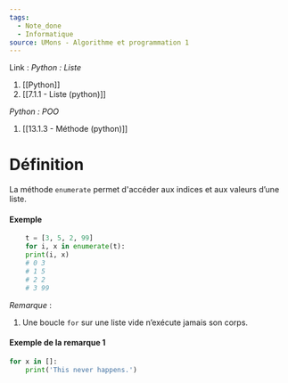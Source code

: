 ```yaml
---
tags:
  - Note_done
  - Informatique
source: UMons - Algorithme et programmation 1
---
```


Link : 
_Python : Liste_
1. [[Python]]
2. [[7.1.1 - Liste (python)]]

_Python : POO_
1. [[13.1.3 - Méthode (python)]]

# Définition
La méthode `enumerate` permet d'accéder aux indices et aux valeurs d’une liste. 

#### Exemple 
```PYTHON
	t = [3, 5, 2, 99] 
	for i, x in enumerate(t): 
	print(i, x)  
	# 0 3 
	# 1 5 
	# 2 2 
	# 3 99
```

_Remarque_ :
1. Une boucle `for` sur une liste vide n’exécute jamais son corps. 
#### Exemple de la remarque 1
```python
for x in []: 
	print('This never happens.')
```

